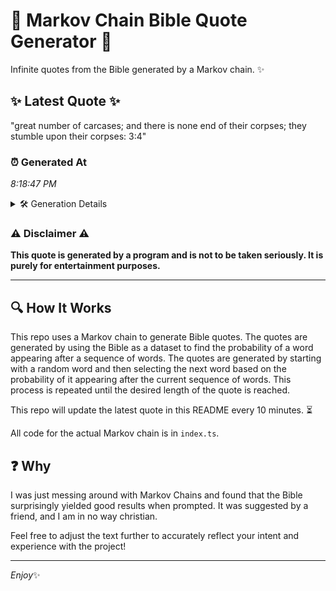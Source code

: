 # 📖 Markov Chain Bible Quote Generator 📖

Infinite quotes from the Bible generated by a Markov chain. ✨

## ✨ Latest Quote ✨
"great number of carcases; and there is none end of their corpses; they stumble upon their corpses: 3:4"

### ⏰ Generated At
*8:18:47 PM*

<details>
    <summary>🛠️ Generation Details</summary>
    <p>
        <strong>🌱 Seed:</strong> great<br>
        <strong>🔄 Iterations:</strong> 17<br>
        <strong>📜 Context History:</strong><br>[ great ]: number<br>[ great, number ]: of<br>[ great, number, of ]: carcases;<br>[ great, number, of, carcases; ]: and<br>[ great, number, of, carcases;, and ]: there<br>[ great, number, of, carcases;, and, there ]: is<br>[ number, of, carcases;, and, there, is ]: none<br>[ of, carcases;, and, there, is, none ]: end<br>[ carcases;, and, there, is, none, end ]: of<br>[ and, there, is, none, end, of ]: their<br>[ there, is, none, end, of, their ]: corpses;<br>[ is, none, end, of, their, corpses; ]: they<br>[ none, end, of, their, corpses;, they ]: stumble<br>[ end, of, their, corpses;, they, stumble ]: upon<br>[ of, their, corpses;, they, stumble, upon ]: their<br>[ their, corpses;, they, stumble, upon, their ]: corpses:<br>[ corpses;, they, stumble, upon, their, corpses: ]: 3:4<br>
    </p>
</details>

### ⚠️ Disclaimer ⚠️
**This quote is generated by a program and is not to be taken seriously. It is purely for entertainment purposes.**

---

## 🔍 How It Works

This repo uses a Markov chain to generate Bible quotes. The quotes are generated by using the Bible as a dataset to find the probability of a word appearing after a sequence of words. The quotes are generated by starting with a random word and then selecting the next word based on the probability of it appearing after the current sequence of words. This process is repeated until the desired length of the quote is reached.

This repo will update the latest quote in this README every 10 minutes. ⏳

All code for the actual Markov chain is in `index.ts`.

## ❓ Why

I was just messing around with Markov Chains and found that the Bible surprisingly yielded good results when prompted. 
It was suggested by a friend, and I am in no way christian.

Feel free to adjust the text further to accurately reflect your intent and experience with the project!

---

*Enjoy*✨
